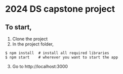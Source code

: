 # 2024 DS capstone project


## To start,

1. Clone the project
2. In the project folder,
```
$ npm install  # install all required libraries
$ npm start    # wherever you want to start the app
```

3. Go to http://localhost:3000

